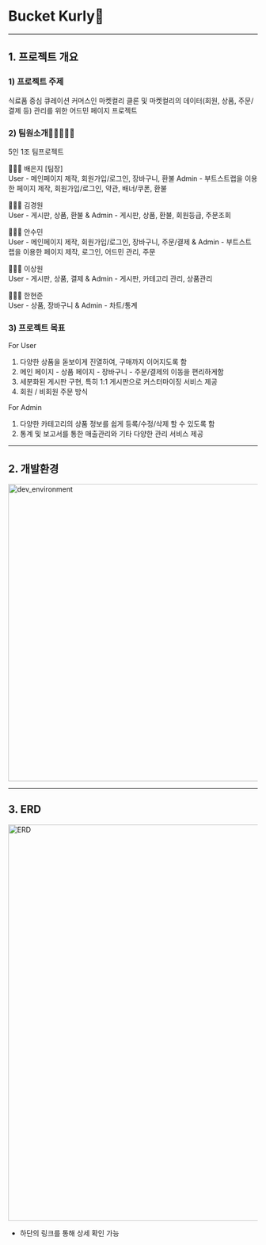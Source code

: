 # Bucket Kurly🛒
---

## 1. 프로젝트 개요

### 1) 프로젝트 주제

식료품 중심 큐레이션 커머스인 마켓컬리 클론 및 마켓컬리의 데이터(회원, 상품, 주문/결제 등) 관리를 위한 어드민 페이지 프로젝트

### 2) 팀원소개👩🏻‍🤝‍🧑🏻

5인 1조 팀프로젝트

🧑🏻‍💻 배은지 [팀장]<br> 
User - 메인페이지 제작, 회원가입/로그인, 장바구니, 환불
Admin - 부트스트랩을 이용한 페이지 제작, 회원가입/로그인, 약관, 배너/쿠폰, 환불 

🧑🏻‍💻 김경원 <br> 
User - 게시판, 상품, 환불 & Admin - 게시판, 상품, 환불, 회원등급, 주문조회

🧑🏻‍💻 안수민 <br> 
User -  메인페이지 제작, 회원가입/로그인, 장바구니, 주문/결제 & Admin - 부트스트랩을 이용한 페이지 제작, 로그인, 어드민 관리, 주문

🧑🏻‍💻 이상원 <br> 
User - 게시판, 상품, 결제 & Admin - 게시판, 카테고리 관리, 상품관리

🧑🏻‍💻 한현준 <br>
User - 상품, 장바구니 & Admin - 차트/통계


### 3) 프로젝트 목표
For User <br>
1. 다양한 상품을 돋보이게 진열하여, 구매까지 이어지도록 함
2. 메인 페이지 - 상품 페이지 - 장바구니 - 주문/결제의 이동을 편리하게함
3. 세분화된 게시판 구현, 특히 1:1 게시판으로 커스터마이징 서비스 제공
4. 회원 / 비회원 주문 방식 

For Admin <br>
1. 다양한 카테고리의 상품 정보를 쉽게 등록/수정/삭제 할 수 있도록 함
2. 통계 및 보고서를 통한 매출관리와 기타 다양한 관리 서비스 제공



---

## 2. 개발환경

<img width=600 alt="dev_environment" src="https://user-images.githubusercontent.com/62778563/152678523-fef05de5-4960-45d0-afc0-8e5c5517f7fe.png">


---

## 3. ERD

<img width=800 alt="ERD" src="https://user-images.githubusercontent.com/62778563/152679505-aa30a5d7-98b0-46ef-b31a-0cdad5826cca.png">

- 하단의 링크를 통해 상세 확인 가능 


